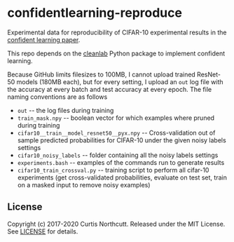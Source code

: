 # confidentlearning-reproduce
Experimental data for reproducibility of CIFAR-10 experimental results in the [confident learning paper](https://arxiv.org/abs/1911.00068).

This repo depends on the [cleanlab](https://pypi.org/project/cleanlab/) Python package to implement confident learning.

Because GitHub limits filesizes to 100MB, I cannot upload trained ResNet-50 models (180MB each), but for every setting, I upload an `out` log file with the accuracy at every batch and test accuracy at every epoch. The file naming conventions are as follows

* `out` -- the log files during training
* `train_mask.npy` -- boolean vector for which examples where pruned during training
* `cifar10__train__model_resnet50__pyx.npy` -- Cross-validation out of sample predicted probabilities for CIFAR-10 under the given noisy labels settings
* `cifar10_noisy_labels` -- folder containing all the noisy labels settings
* `experiments.bash` -- examples of the commands run to generate results
* `cifar10_train_crossval.py` -- training script to perform all cifar-10 experiments (get cross-validated probabilities, evaluate on test set, train on a masked input to remove noisy examples)


## License

Copyright (c) 2017-2020 Curtis Northcutt. Released under the MIT License. See [LICENSE](https://github.com/cgnorthcutt/cleanlab/blob/master/LICENSE) for details.
